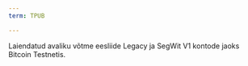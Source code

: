 ```yaml
---
term: TPUB

---
```

Laiendatud avaliku võtme eesliide Legacy ja SegWit V1 kontode jaoks Bitcoin Testnetis.